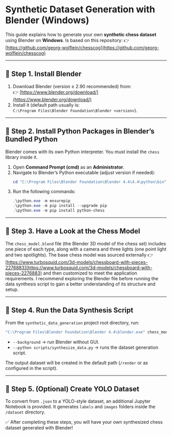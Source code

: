 # Synthetic Dataset Generation with Blender (Windows)

This guide explains how to generate your own **synthetic chess dataset** using Blender on **Windows**. Is based on this repository: 👉 [https://github.com/georg-wolflein/chesscog](https://github.com/georg-wolflein/chesscog)

---

## 🔹 Step 1. Install Blender
1. Download Blender (version ≥ 2.90 recommended) from:  
   👉 [https://www.blender.org/download/](https://www.blender.org/download/)
2. Install it (default path usually is:  
   `C:\Program Files\Blender Foundation\Blender <version>`).

---

## 🔹 Step 2. Install Python Packages in Blender’s Bundled Python
Blender comes with its own Python interpreter. You must install the `chess` library inside it.

1. Open **Command Prompt (cmd)** as an **Administrator**.
2. Navigate to Blender’s Python executable (adjust version if needed):
   ```powershell
   cd "C:\Program Files\Blender Foundation\Blender 4.4\4.4\python\bin"
   ```
3. Run the following commands:
   ```powershell
   .\python.exe -m ensurepip
   .\python.exe -m pip install --upgrade pip
   .\python.exe -m pip install python-chess
   ```

---

## 🔹 Step 3. Have a Look at the Chess Model
The `chess_model.blend` file (the Blender 3D model of the chess set) includes one piece of each type, along with a camera and three lights (one point light and two spotlights). The base chess model was sourced externally 👉 [https://www.turbosquid.com/3d-models/chessboard-with-pieces-2276883](https://www.turbosquid.com/3d-models/chessboard-with-pieces-2276883) and then customized to meet the application requirements. I recommend exploring the Blender file before running the data synthesis script to gain a better understanding of its structure and setup.

---

## 🔹 Step 4. Run the Data Synthesis Script
From the `synthetic_data_generation` project root directory, run:

```powershell
"C:\Program Files\Blender Foundation\Blender 4.4\blender.exe" chess_model.blend --background --python scripts/synthesize_data.py
```

- `--background` → run Blender without GUI.  
- `--python scripts/synthesize_data.py` → runs the dataset generation script.

The output dataset will be created in the default path (`/render` or as configured in the script).

---

## 🔹 Step 5. (Optional) Create YOLO Dataset
To convert from `.json` to a YOLO-style dataset, an additional Jupyter Notebook is provided. It generates `labels` and `images` folders inside the `/dataset` directory.

✅ After completing these steps, you will have your own synthesized chess dataset generated with Blender!
